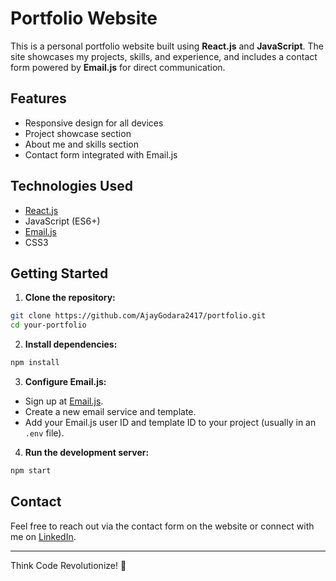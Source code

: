 # Portfolio Website

This is a personal portfolio website built using **React.js** and **JavaScript**. The site showcases my projects, skills, and experience, and includes a contact form powered by **Email.js** for direct communication.

## Features

- Responsive design for all devices
- Project showcase section
- About me and skills section
- Contact form integrated with Email.js

## Technologies Used

- [React.js](https://reactjs.org/)
- JavaScript (ES6+)
- [Email.js](https://www.emailjs.com/)
- CSS3

## Getting Started

1. **Clone the repository:**
  ```bash
  git clone https://github.com/AjayGodara2417/portfolio.git
  cd your-portfolio
  ```

2. **Install dependencies:**
  ```bash
  npm install
  ```

3. **Configure Email.js:**
  - Sign up at [Email.js](https://www.emailjs.com/).
  - Create a new email service and template.
  - Add your Email.js user ID and template ID to your project (usually in an `.env` file).

4. **Run the development server:**
  ```bash
  npm start
  ```

## Contact

Feel free to reach out via the contact form on the website or connect with me on [LinkedIn](https://www.linkedin.com/).

---

Think Code Revolutionize! 🚀
